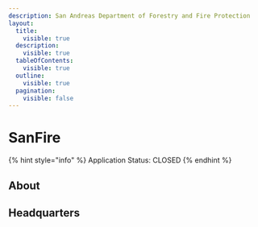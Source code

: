```yaml
---
description: San Andreas Department of Forestry and Fire Protection
layout:
  title:
    visible: true
  description:
    visible: true
  tableOfContents:
    visible: true
  outline:
    visible: true
  pagination:
    visible: false
---
```


# SanFire

{% hint style="info" %}
Application Status: CLOSED
{% endhint %}

## About



## Headquarters

